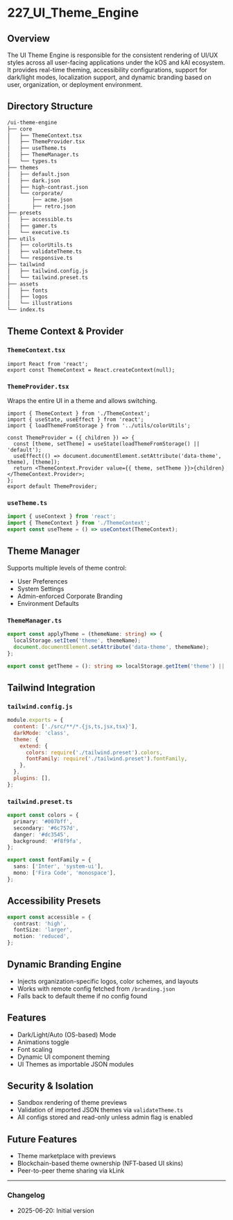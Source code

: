 # 227_UI_Theme_Engine

## Overview
The UI Theme Engine is responsible for the consistent rendering of UI/UX styles across all user-facing applications under the kOS and kAI ecosystem. It provides real-time theming, accessibility configurations, support for dark/light modes, localization support, and dynamic branding based on user, organization, or deployment environment.

## Directory Structure
```txt
/ui-theme-engine
├── core
│   ├── ThemeContext.tsx
│   ├── ThemeProvider.tsx
│   ├── useTheme.ts
│   ├── ThemeManager.ts
│   └── types.ts
├── themes
│   ├── default.json
│   ├── dark.json
│   ├── high-contrast.json
│   └── corporate/
│       ├── acme.json
│       ├── retro.json
├── presets
│   ├── accessible.ts
│   ├── gamer.ts
│   └── executive.ts
├── utils
│   ├── colorUtils.ts
│   ├── validateTheme.ts
│   └── responsive.ts
├── tailwind
│   ├── tailwind.config.js
│   └── tailwind.preset.ts
├── assets
│   ├── fonts
│   ├── logos
│   └── illustrations
└── index.ts
```

## Theme Context & Provider
### `ThemeContext.tsx`
```tsx
import React from 'react';
export const ThemeContext = React.createContext(null);
```

### `ThemeProvider.tsx`
Wraps the entire UI in a theme and allows switching.
```tsx
import { ThemeContext } from './ThemeContext';
import { useState, useEffect } from 'react';
import { loadThemeFromStorage } from '../utils/colorUtils';

const ThemeProvider = ({ children }) => {
  const [theme, setTheme] = useState(loadThemeFromStorage() || 'default');
  useEffect(() => document.documentElement.setAttribute('data-theme', theme), [theme]);
  return <ThemeContext.Provider value={{ theme, setTheme }}>{children}</ThemeContext.Provider>;
};
export default ThemeProvider;
```

### `useTheme.ts`
```ts
import { useContext } from 'react';
import { ThemeContext } from './ThemeContext';
export const useTheme = () => useContext(ThemeContext);
```

## Theme Manager
Supports multiple levels of theme control:
- User Preferences
- System Settings
- Admin-enforced Corporate Branding
- Environment Defaults

### `ThemeManager.ts`
```ts
export const applyTheme = (themeName: string) => {
  localStorage.setItem('theme', themeName);
  document.documentElement.setAttribute('data-theme', themeName);
};

export const getTheme = (): string => localStorage.getItem('theme') || 'default';
```

## Tailwind Integration
### `tailwind.config.js`
```js
module.exports = {
  content: ['./src/**/*.{js,ts,jsx,tsx}'],
  darkMode: 'class',
  theme: {
    extend: {
      colors: require('./tailwind.preset').colors,
      fontFamily: require('./tailwind.preset').fontFamily,
    },
  },
  plugins: [],
};
```

### `tailwind.preset.ts`
```ts
export const colors = {
  primary: '#007bff',
  secondary: '#6c757d',
  danger: '#dc3545',
  background: '#f8f9fa',
};

export const fontFamily = {
  sans: ['Inter', 'system-ui'],
  mono: ['Fira Code', 'monospace'],
};
```

## Accessibility Presets
```ts
export const accessible = {
  contrast: 'high',
  fontSize: 'larger',
  motion: 'reduced',
};
```

## Dynamic Branding Engine
- Injects organization-specific logos, color schemes, and layouts
- Works with remote config fetched from `/branding.json`
- Falls back to default theme if no config found

## Features
- Dark/Light/Auto (OS-based) Mode
- Animations toggle
- Font scaling
- Dynamic UI component theming
- UI Themes as importable JSON modules

## Security & Isolation
- Sandbox rendering of theme previews
- Validation of imported JSON themes via `validateTheme.ts`
- All configs stored and read-only unless admin flag is enabled

## Future Features
- Theme marketplace with previews
- Blockchain-based theme ownership (NFT-based UI skins)
- Peer-to-peer theme sharing via kLink

---
### Changelog
- 2025-06-20: Initial version

